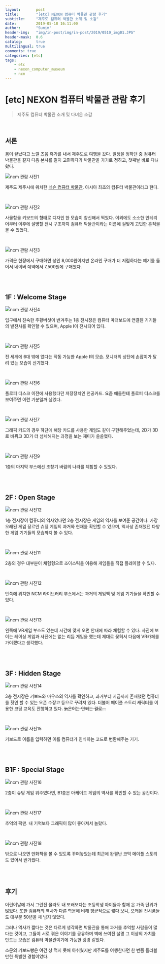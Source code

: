 ```yaml
---
layout:       post
title:        "[etc] NEXON 컴퓨터 박물관 관람 후기"
subtitle:     "제주도 컴퓨터 박물관 소개 및 소감"
date:         2019-05-10 16:11:00
author:       "Sumim"
header-img:   "img/in-post/img/in-post/2019/0510_img01.JPG"
header-mask:  0.6
catalog:      true
multilingual: true
comments: true
categories: [etc]
tags:
    - etc
    - nexon_computer_museum
    - ncm
---
```




# [etc] NEXON 컴퓨터 박물관 관람 후기

> 제주도 컴퓨터 박물관 소개 및 다녀온 소감

<br>

## 서론

봄이 끝났다고 느낄 즈음 휴가를 내서 제주도로 여행을 갔다. 일정을 정하던 중 컴퓨터 박물관을 갈지 다음 본사를 갈지 고민하다가 박물관을 가기로 정하고, 첫째날 바로 다녀왔다.

![ncm 관람 사진1](https://sumim00.github.io/img/in-post/2019/0510_img01.JPG)

제주도 제주시에 위치한 [넥슨 컴퓨터 박물관](<http://www.nexoncomputermuseum.org/> ). 아시아 최초의 컴퓨터 박물관이라고 한다.

<br>

![ncm 관람 사진2](https://sumim00.github.io/img/in-post/2019/0510_img02.JPG)

사물함을 키보드의 형태로 디자인 한 모습이 참신해서 찍었다. 이외에도 소소한 인테리어부터 이후에 설명할 전시 구조까지 컴퓨터 박물관이라는 이름에 걸맞게 고민한 흔적을 볼 수 있었다. 

<br>

![ncm 관람 사진3](https://sumim00.github.io/img/in-post/2019/0510_img03.JPG)

가격은 현장에서 구매하면 성인 8,000원이지만 온라인 구매가 더 저렴하다는 얘기를 들어서 네이버 예약에서 7,500원에 구매했다. 

<br/>

<br>

## 1F : Welcome Stage

![ncm 관람 사진4](https://sumim00.github.io/img/in-post/2019/0510_img04.JPG)

입구에서 친숙한 주황버섯이 반겨주는 1층 전시장은 컴퓨터 마더보드에 연결된 기기들의 발전사를 확인할 수 있으며, Apple Ⅰ이 전시되어 있다. 

<br>

![ncm 관람 사진5](https://sumim00.github.io/img/in-post/2019/0510_img05.JPG)

전 세계에 6대 밖에 없다는 작동 가능한 Apple Ⅰ의 모습. 모니터의 상단에 손잡이가 달려 있는 모습이 신기했다. 

<br>

![ncm 관람 사진6](https://sumim00.github.io/img/in-post/2019/0510_img06.JPG)

플로피 디스크 이전에 사용했다던 저장장치인 천공카드. 요즘 애들한테 플로피 디스크를 보여주면 이런 기분일까 싶었다.

<br>

![ncm 관람 사진7](https://sumim00.github.io/img/in-post/2019/0510_img07.JPG)

그래픽 카드의 경우 하단에 해당 카드를 사용한 게임도 같이 구현해주었는데, 2D가 3D로 바뀌고 3D가 더 섬세해지는 과정을 보는 재미가 쏠쏠했다.

<br>

![ncm 관람 사진9](https://sumim00.github.io/img/in-post/2019/0510_img09.JPG)

1층의 마지막 부스에선 초창기 바람의 나라를 체험할 수 있었다.

<br/>

<br>

## 2F : Open Stage

![ncm 관람 사진12](https://sumim00.github.io/img/in-post/2019/0510_img12.JPG)

1층 전시장이 컴퓨터의 역사였다면 2층 전시장은 게임의 역사를 보여준 공간이다. 가장 오래된 게임 장르인 슈팅 게임의 과거와 현재를 확인할 수 있으며, 역사상 존재했던 다양한 게임 기기들의 모습까지 볼 수 있다.

<br>

![ncm 관람 사진11](https://sumim00.github.io/img/in-post/2019/0510_img11.JPG)

2층의 경우 대부분이 체험형으로 조이스틱을 이용해 게임들을 직접 플레이할 수 있다.

<br>

![ncm 관람 사진12](https://sumim00.github.io/img/in-post/2019/0510_img12.JPG)

안쪽에 위치한 NCM 라이브러리 부스에서는 과거의 게임팩 및 게임 기기들을 확인할 수 있다.

<br>

![ncm 관람 사진13](https://sumim00.github.io/img/in-post/2019/0510_img18.JPG)

왼쪽에 VR게임 부스도 있는데 시간에 맞게 오면 안내에 따라 체험할 수 있다. 사진에 보이는 레이싱 게임과 사진에는 없는 리듬 게임을 했는데 제대로 꽂혀서 다음에 VR카페를 가야겠다고 생각했다.

<br/>

<br>

## 3F : Hidden Stage

![ncm 관람 사진14](https://sumim00.github.io/img/in-post/2019/0510_img14.JPG)

3층 전시장은 키보드와 마우스의 역사를 확인하고, 과거부터 지금까지 존재했던 컴퓨터를 홧인 할 수 있는 오픈 수장고 등으로 꾸려져 있다. 더불어 메이플 스토리 캐릭터를 이용한 코딩 교육도 진행하고 있다. ~~늙은이는 안되는 걸로...~~

<br>

![ncm 관람 사진15](https://sumim00.github.io/img/in-post/2019/0510_img17.JPG)

키보드로 이름을 입력하면 이를 컴퓨터가 인식하는 코드로 변환해주는 기기.

<br/>

<br>

## B1F : Special Stage

![ncm 관람 사진16](https://sumim00.github.io/img/in-post/2019/0510_img20.JPG)

2층이 슈팅 게임 위주였다면, B1층은 아케이드 게임의 역사를 확인할 수 있는 공간이다. 

<br>

![ncm 관람 사진17](https://sumim00.github.io/img/in-post/2019/0510_img21.JPG)

추억의 팩맨. 내 기억보다 그래픽이 많이 좋아져서 놀랐다. 

<br>

![ncm 관람 사진18](https://sumim00.github.io/img/in-post/2019/0510_img22.JPG)

밖으로 나오면 만화책을 볼 수 있도록 꾸며놓았는데 최근에 완결난 코믹 메이플 스토리도 있어서 반가웠다.

<br/>

<br>

## 후기

어린이날에 가서 그런진 몰라도 내 또래보다는 초등학생 아이들과 함께 온 가족 단위가 많았다. 또한 컴퓨터의 역사가 다른 학문에 비해 평균적으로 짧다 보니, 오래된 전시품들도 대부분 50년을 채 넘지 않았다. 

그러나 역사가 짧다는 것은 다르게 생각하면 박물관을 통해 과거를 추억할 사람들이 많다는 것이고, 그들이 서로 겪은 이야기를 공유하며 벽에 쓰여진 설명 그 이상의 가치를 만드는 모습은 컴퓨터 박물관이기에 가능한 광경 같았다. 

소문의 키보드빵은 여건 상 먹지 못해 아쉬웠지만 제주도를 여행한다면 한 번쯤 들러볼 만한 특별한 경험이었다.

